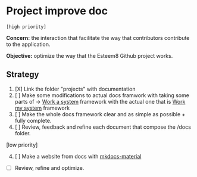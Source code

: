 # Project improve doc

`[high priority]`

**Concern:** the interaction that facilitate the way that contributors contribute to the application.

**Objective:** optimize the way that the Esteem8 Github project works.

## Strategy

1. [X] Link the folder "projects" with documentation
2. [ ] Make some modifications to actual docs framwork with taking some parts of -> [Work a system](https://github.com/Primerz/Work-a-system) framework with the actual one that is [Work my system](https://github.com/Primerz/Work-my-system) framework
3. [ ] Make the whole docs framework clear and as simple as possible + fully complete.
4. [ ] Review, feedback and refine each document that compose the /docs folder.

[low priority]

4. [ ] Make a website from docs with [mkdocs-material](http://squidfunk.github.io/mkdocs-material/)
*  [ ] Review, refine and optimize.
